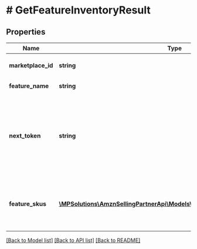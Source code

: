 # # GetFeatureInventoryResult

## Properties

Name | Type | Description | Notes
------------ | ------------- | ------------- | -------------
**marketplace_id** | **string** | The requested marketplace. |
**feature_name** | **string** | The name of the feature. |
**next_token** | **string** | When present and not empty, pass this string token in the next request to return the next response page. | [optional]
**feature_skus** | [**\MPSolutions\AmznSellingPartnerApi\Models\FulfillmentOutbound\FeatureSku[]**](FeatureSku.md) | An array of SKUs eligible for this feature and the quantity available. | [optional]

[[Back to Model list]](../../README.md#models) [[Back to API list]](../../README.md#endpoints) [[Back to README]](../../README.md)
